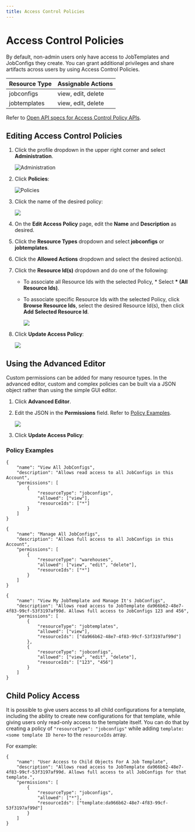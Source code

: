 ```yaml
---
title: Access Control Policies
---
```


# Access Control Policies

By default, non-admin users only have access to JobTemplates and JobConfigs they create. You can grant additional privileges and share artifacts across users by using Access Control Policies.

| Resource Type | Assignable Actions |
| :------------ | :----------------- |
| jobconfigs    | view, edit, delete |
| jobtemplates  | view, edit, delete |

Refer to [Open API specs for Access Control Policy APIs](https://console.im.actiandatacloud.com/apidocs/?urls.primaryName=Access%20Control%20Policies).

## Editing Access Control Policies

1. Click the profile dropdown in the upper right corner and select **Administration**.

   ![Administration](/img/Administration.png)

2. Click **Policies**:

   ![Policies](/img/Policies.png)

3. Click the name of the desired policy:
   
   ![](/img/Policy-Edit1.png)
4. On the **Edit Access Policy** page, edit the **Name** and **Description** as desired.
5. Click the **Resource Types** dropdown and select **jobconfigs** or **jobtemplates**.
6. Click the **Allowed Actions** dropdown and select the desired action(s).
7. Click the **Resource Id(s)** dropdown and do one of the following:

   * To associate all Resource Ids with the selected Policy, * Select **\* (All Resource Ids)**.
   * To associate specific Resource Ids with the selected Policy, click **Browse Resource Ids**, select the desired Resource Id(s), then click **Add Selected Resource Id**.

     ![](/img/Resource-IDs.png)
8. Click **Update Access Policy**:

     ![](/img/Update-Access-Policy.png)

## Using the Advanced Editor

Custom permissions can be added for many resource types. In the advanced editor, custom and complex policies can be built via a JSON object rather than using the simple GUI editor.

1. Click **Advanced Editor**.
2. Edit the JSON in the **Permissions** field. Refer to [Policy Examples](#policy-examples).

     ![](/img/Advanced-Editor.png)
8. Click **Update Access Policy**:

### Policy Examples

```
{
    "name": "View All JobConfigs",
    "description": "Allows read access to all JobConfigs in this Account",
    "permissions": [
        {
            "resourceType": "jobconfigs",
            "allowed": ["view"],
            "resourceIds": ["*"]
        }
    ]
}
```

```
{
    "name": "Manage All JobConfigs",
    "description": "Allows full access to all JobConfigs in this Account",
    "permissions": [
        {
            "resourceType": "warehouses",
            "allowed": ["view", "edit", "delete"],
            "resourceIds": ["*"]
        }
    ]
}
```

```
{
    "name": "View My JobTemplate and Manage It's JobConfigs",
    "description": "Allows read access to JobTemplate da966b62-48e7-4f83-99cf-53f3197af99d. Allows full access to JobConfigs 123 and 456",
    "permissions": [
        {
            "resourceType": "jobtemplates",
            "allowed": ["view"],
            "resourceIds": ["da966b62-48e7-4f83-99cf-53f3197af99d"]
        },
        {
            "resourceType": "jobconfigs",
            "allowed": ["view", "edit", "delete"],
            "resourceIds": ["123", "456"]
        }
    ]
}
```

## Child Policy Access

It is possible to give users access to all child configurations for a template, including the ability to create new configurations for that template, while giving users only read-only access to the template itself. You can do that by creating a policy of `"resourceType": "jobconfigs"` while adding `template:<some template ID here>` to the `resourceIds` array.

For example:

```
{
    "name": "User Access to Child Objects For A Job Template",
    "description": "Allows read access to JobTemplate da966b62-48e7-4f83-99cf-53f3197af99d. Allows full access to all JobConfigs for that template.",
    "permissions": [
        {
            "resourceType": "jobconfigs",
            "allowed": ["*"],
            "resourceIds": ["template:da966b62-48e7-4f83-99cf-53f3197af99d"]
        }
    ]
}
```
